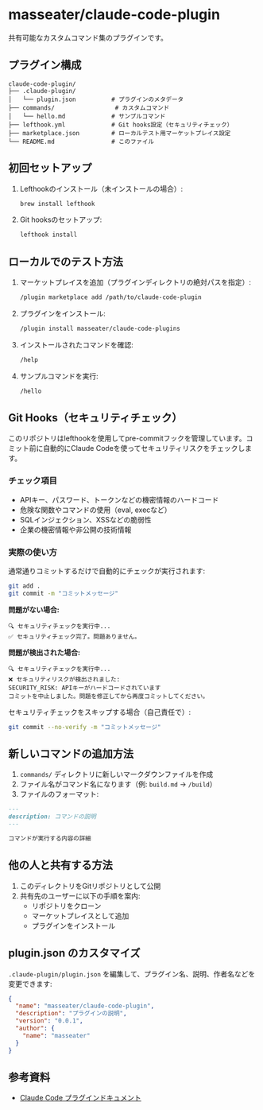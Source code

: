 # masseater/claude-code-plugin

共有可能なカスタムコマンド集のプラグインです。

## プラグイン構成

```
claude-code-plugin/
├── .claude-plugin/
│   └── plugin.json          # プラグインのメタデータ
├── commands/                 # カスタムコマンド
│   └── hello.md             # サンプルコマンド
├── lefthook.yml             # Git hooks設定（セキュリティチェック）
├── marketplace.json         # ローカルテスト用マーケットプレイス設定
└── README.md                # このファイル
```

## 初回セットアップ

1. Lefthookのインストール（未インストールの場合）:
   ```bash
   brew install lefthook
   ```

2. Git hooksのセットアップ:
   ```bash
   lefthook install
   ```

## ローカルでのテスト方法

1. マーケットプレイスを追加（プラグインディレクトリの絶対パスを指定）:
   ```bash
   /plugin marketplace add /path/to/claude-code-plugin
   ```

2. プラグインをインストール:
   ```bash
   /plugin install masseater/claude-code-plugins
   ```

3. インストールされたコマンドを確認:
   ```bash
   /help
   ```

4. サンプルコマンドを実行:
   ```bash
   /hello
   ```

## Git Hooks（セキュリティチェック）

このリポジトリはlefthookを使用してpre-commitフックを管理しています。コミット前に自動的にClaude Codeを使ってセキュリティリスクをチェックします。

### チェック項目
- APIキー、パスワード、トークンなどの機密情報のハードコード
- 危険な関数やコマンドの使用（eval, execなど）
- SQLインジェクション、XSSなどの脆弱性
- 企業の機密情報や非公開の技術情報

### 実際の使い方

通常通りコミットするだけで自動的にチェックが実行されます:

```bash
git add .
git commit -m "コミットメッセージ"
```

**問題がない場合:**
```
🔍 セキュリティチェックを実行中...
✅ セキュリティチェック完了。問題ありません。
```

**問題が検出された場合:**
```
🔍 セキュリティチェックを実行中...
❌ セキュリティリスクが検出されました:
SECURITY_RISK: APIキーがハードコードされています
コミットを中止しました。問題を修正してから再度コミットしてください。
```

セキュリティチェックをスキップする場合（自己責任で）:
```bash
git commit --no-verify -m "コミットメッセージ"
```

## 新しいコマンドの追加方法

1. `commands/` ディレクトリに新しいマークダウンファイルを作成
2. ファイル名がコマンド名になります（例: `build.md` → `/build`）
3. ファイルのフォーマット:

```markdown
---
description: コマンドの説明
---

コマンドが実行する内容の詳細
```

## 他の人と共有する方法

1. このディレクトリをGitリポジトリとして公開
2. 共有先のユーザーに以下の手順を案内:
   - リポジトリをクローン
   - マーケットプレイスとして追加
   - プラグインをインストール

## plugin.json のカスタマイズ

`.claude-plugin/plugin.json` を編集して、プラグイン名、説明、作者名などを変更できます:

```json
{
  "name": "masseater/claude-code-plugin",
  "description": "プラグインの説明",
  "version": "0.0.1",
  "author": {
    "name": "masseater"
  }
}
```

## 参考資料

- [Claude Code プラグインドキュメント](https://docs.claude.com/ja/docs/claude-code/plugins)
